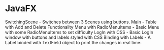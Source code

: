# JavaFX
SwitchingScene - Switches between 3 Scenes using buttons.
Main - Table with Add and Delete Functionality
Menu with RadioMenuItems - Basic Menu with some RadioMenuItems to set difficulty
LogIn with CSS - Basic LogIn window with buttons and labels styled with CSS
Binding with Labels - A Label binded with TextField object to print the changes in real time.
